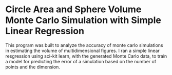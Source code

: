 # Circle Area and Sphere Volume Monte Carlo Simulation with Simple Linear Regression

This program was built to analyze the accuracy of monte carlo simulations in estimating the volume of multidimensional figures. I ran a simple linear resgression using sci-kit learn, with the generated Monte Carlo data, to train a model for predicting the error of a simulation based on the number of points and the dimension.
